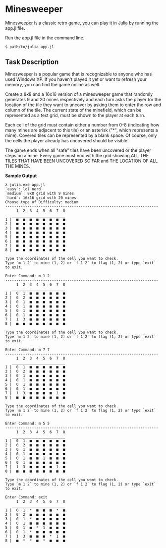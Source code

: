 # Minesweeper
[Minesweeper](https://en.wikipedia.org/wiki/Minesweeper_(video_game)) is a classic retro game, you can play it in Julia by running the app.jl file.

Run the app.jl file in the command line.
```
$ path/to/julia app.jl
```

## Task Description
Minesweeper is a popular game that is recognizable to anyone who has used Windows XP. If you haven't played it yet or want to refresh your memory, you can find the game online as well.

Create a 8x8 and a 16x16 version of a minesweeper game that randomly generates 9 and 20 mines respectively and each turn asks the player for the location of the tile they want to uncover by asking them to enter the row and column of the tile. The current state of the minefield, which can be represented as a text grid, must be shown to the player at each turn.

Each cell of the grid must contain either a number from 0-8 (indicating how many mines are adjacent to this tile) or an asterisk ("*", which represents a mine). Covered tiles can be represented by a blank space. Of course, only the cells the player already has uncovered should be visible.

The game ends when all "safe" tiles have been uncovered or the player steps on a mine. Every game must end with the grid showing ALL THE TILES THAT HAVE BEEN UNCOVERED SO FAR and THE LOCATION OF ALL THE MINES.

__Sample Output__

```
λ julia.exe app.jl                                                      
`easy`: lol nerd
`medium`: 8x8 grid with 9 mines
`hard`: 16x16 grid with 20 mines
Choose type of Difficulty: medium
---------------------------------------------------------------------
     1  2  3  4  5  6  7  8
   ________________________
1 |  ■  ■  ■  ■  ■  ■  ■  ■
2 |  ■  ■  ■  ■  ■  ■  ■  ■
3 |  ■  ■  ■  ■  ■  ■  ■  ■
4 |  ■  ■  ■  ■  ■  ■  ■  ■
5 |  ■  ■  ■  ■  ■  ■  ■  ■
6 |  ■  ■  ■  ■  ■  ■  ■  ■
7 |  ■  ■  ■  ■  ■  ■  ■  ■
8 |  ■  ■  ■  ■  ■  ■  ■  ■

Type the coordinates of the cell you want to check.
Type `m 1 2` to mine (1, 2) or `f 1 2` to flag (1, 2) or type `exit` to exit.

Enter Command: m 1 2
---------------------------------------------------------------------
     1  2  3  4  5  6  7  8
   ________________________
1 |  0  1  ■  ■  ■  ■  ■  ■
2 |  0  2  ■  ■  ■  ■  ■  ■
3 |  0  1  ■  ■  ■  ■  ■  ■
4 |  0  1  ■  ■  ■  ■  ■  ■
5 |  0  1  ■  ■  ■  ■  ■  ■
6 |  0  1  ■  ■  ■  ■  ■  ■
7 |  1  3  ■  ■  ■  ■  ■  ■
8 |  ■  ■  ■  ■  ■  ■  ■  ■

Type the coordinates of the cell you want to check.
Type `m 1 2` to mine (1, 2) or `f 1 2` to flag (1, 2) or type `exit` to exit.

Enter Command: m 7 7
---------------------------------------------------------------------
     1  2  3  4  5  6  7  8
   ________________________
1 |  0  1  ■  ■  ■  ■  ■  ■
2 |  0  2  ■  ■  ■  ■  ■  ■
3 |  0  1  ■  ■  ■  ■  ■  ■
4 |  0  1  ■  ■  ■  ■  ■  ■
5 |  0  1  ■  ■  ■  ■  ■  ■
6 |  0  1  ■  ■  ■  ■  ■  ■
7 |  1  3  ■  ■  ■  ■  1  ■
8 |  ■  ■  ■  ■  ■  ■  ■  ■

Type the coordinates of the cell you want to check.
Type `m 1 2` to mine (1, 2) or `f 1 2` to flag (1, 2) or type `exit` to exit.

Enter Command: m 5 5
---------------------------------------------------------------------
     1  2  3  4  5  6  7  8
   ________________________
1 |  0  1  ■  ■  ■  ■  ■  ■
2 |  0  2  ■  ■  ■  ■  ■  ■
3 |  0  1  ■  ■  ■  ■  ■  ■
4 |  0  1  ■  ■  ■  ■  ■  ■
5 |  0  1  ■  ■  1  ■  ■  ■
6 |  0  1  ■  ■  ■  ■  ■  ■
7 |  1  3  ■  ■  ■  ■  1  ■
8 |  ■  ■  ■  ■  ■  ■  ■  ■

Type the coordinates of the cell you want to check.
Type `m 1 2` to mine (1, 2) or `f 1 2` to flag (1, 2) or type `exit` to exit.

Enter Command: exit
     1  2  3  4  5  6  7  8
   ________________________
1 |  0  1  *  ■  ■  ■  *  ■
2 |  0  2  ■  ■  ■  ■  ■  ■
3 |  0  1  *  ■  ■  ■  ■  ■
4 |  0  1  ■  ■  ■  ■  ■  ■
5 |  0  1  ■  *  1  ■  ■  ■
6 |  0  1  *  ■  ■  ■  ■  ■
7 |  1  3  ■  ■  ■  *  1  ■
8 |  ■  *  *  ■  *  ■  ■  ■                                            
```
